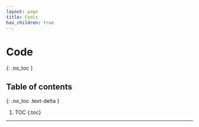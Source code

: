 ```yaml
---
layout: page
title: Codis
has_children: true
---
```


<!-- # Codis
Aquí teniu tots els codis que hem elaborat.
## Continguts
* [Complements de Química](COQ.md) -->


# Code
{: .no_toc }

## Table of contents
{: .no_toc .text-delta }

1. TOC
{:toc}

---
